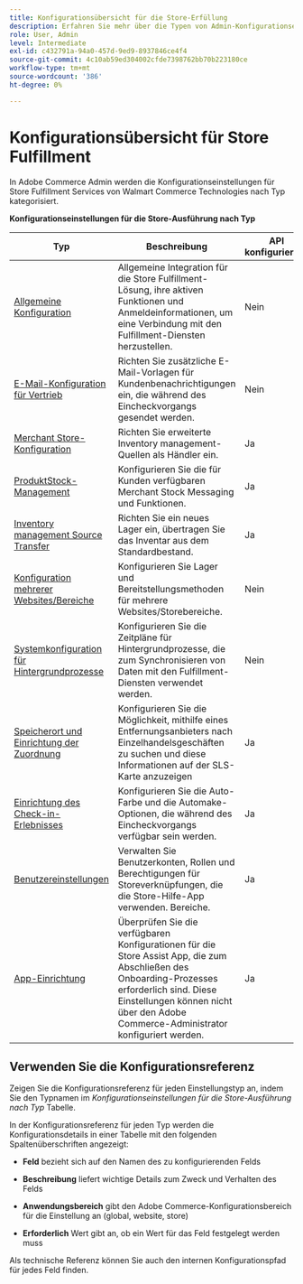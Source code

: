 ```yaml
---
title: Konfigurationsübersicht für die Store-Erfüllung
description: Erfahren Sie mehr über die Typen von Admin-Konfigurationseinstellungen, die verfügbar sind, um die erweiterten Erfüllungsfunktionen anzupassen, die von der Store Fulfillment-Lösung bereitgestellt werden, und über den Link zu Anweisungen zum Abschluss der Konfiguration.
role: User, Admin
level: Intermediate
exl-id: c432791a-94a0-457d-9ed9-8937846ce4f4
source-git-commit: 4c10ab59ed304002cfde7398762bb70b223180ce
workflow-type: tm+mt
source-wordcount: '386'
ht-degree: 0%

---
```


# Konfigurationsübersicht für Store Fulfillment

In Adobe Commerce Admin werden die Konfigurationseinstellungen für Store Fulfillment Services von Walmart Commerce Technologies nach Typ kategorisiert.

**Konfigurationseinstellungen für die Store-Ausführung nach Typ**

| **Typ** | **Beschreibung** | **API konfigurierbar** |
|--------------------------------------------------------------------------|--------------------------------------------------------------------------------------------------------------------------------------------------------------------------|----------------------|
| [Allgemeine Konfiguration](enable-general.md) | Allgemeine Integration für die Store Fulfillment-Lösung, ihre aktiven Funktionen und Anmeldeinformationen, um eine Verbindung mit den Fulfillment-Diensten herzustellen. | Nein |
| [E-Mail-Konfiguration für Vertrieb](sales-emails.md) | Richten Sie zusätzliche E-Mail-Vorlagen für Kundenbenachrichtigungen ein, die während des Eincheckvorgangs gesendet werden. | Nein |
| [Merchant Store-Konfiguration](merchant-store-configuration.md) | Richten Sie erweiterte Inventory management-Quellen als Händler ein. | Ja |
| [ProduktStock-Management](product-stock.md) | Konfigurieren Sie die für Kunden verfügbaren Merchant Stock Messaging und Funktionen. | Ja |
| [Inventory management Source Transfer](inventory-stock-transfer.md) | Richten Sie ein neues Lager ein, übertragen Sie das Inventar aus dem Standardbestand. | Ja |
| [Konfiguration mehrerer Websites/Bereiche](multi-site-and-scope-config.md) | Konfigurieren Sie Lager und Bereitstellungsmethoden für mehrere Websites/Storebereiche. | Nein |
| [Systemkonfiguration für Hintergrundprozesse](background-processes.md) | Konfigurieren Sie die Zeitpläne für Hintergrundprozesse, die zum Synchronisieren von Daten mit den Fulfillment-Diensten verwendet werden. | Nein |
| [Speicherort und Einrichtung der Zuordnung](store-location-map-provider-setup.md) | Konfigurieren Sie die Möglichkeit, mithilfe eines Entfernungsanbieters nach Einzelhandelsgeschäften zu suchen und diese Informationen auf der SLS-Karte anzuzeigen | Ja |
| [Einrichtung des Check-in-Erlebnisses](check-in-experience-setup.md) | Konfigurieren Sie die Auto-Farbe und die Automake-Optionen, die während des Eincheckvorgangs verfügbar sein werden. | Ja |
| [Benutzereinstellungen](user-setup.md) | Verwalten Sie Benutzerkonten, Rollen und Berechtigungen für Storeverknüpfungen, die die Store-Hilfe-App verwenden. Bereiche. | Ja |
| [App-Einrichtung](app-setup.md) | Überprüfen Sie die verfügbaren Konfigurationen für die Store Assist App, die zum Abschließen des Onboarding-Prozesses erforderlich sind. Diese Einstellungen können nicht über den Adobe Commerce-Administrator konfiguriert werden. | Ja |

## Verwenden Sie die Konfigurationsreferenz

Zeigen Sie die Konfigurationsreferenz für jeden Einstellungstyp an, indem Sie den Typnamen im _Konfigurationseinstellungen für die Store-Ausführung nach Typ_ Tabelle.

In der Konfigurationsreferenz für jeden Typ werden die Konfigurationsdetails in einer Tabelle mit den folgenden Spaltenüberschriften angezeigt:

- **Feld** bezieht sich auf den Namen des zu konfigurierenden Felds

- **Beschreibung** liefert wichtige Details zum Zweck und Verhalten des Felds

- **Anwendungsbereich** gibt den Adobe Commerce-Konfigurationsbereich für die Einstellung an (global, website, store)

- **Erforderlich** Wert gibt an, ob ein Wert für das Feld festgelegt werden muss

Als technische Referenz können Sie auch den internen Konfigurationspfad für jedes Feld finden.
